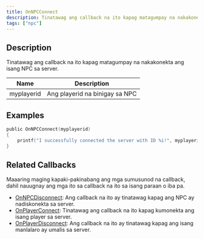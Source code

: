 ```yaml
---
title: OnNPCConnect
description: Tinatawag ang callback na ito kapag matagumpay na nakakonekta ang isang NPC sa server.
tags: ["npc"]
---
```


## Description

Tinatawag ang callback na ito kapag matagumpay na nakakonekta ang isang NPC sa server.

| Name         | Description                                        |
| ------------ | -------------------------------------------------- |
| myplayerid   | Ang playerid na binigay sa NPC                     |

## Examples

```c
public OnNPCConnect(myplayerid)
{
    printf("I successfully connected the server with ID %i!", myplayerid);
}
```

## Related Callbacks

Maaaring maging kapaki-pakinabang ang mga sumusunod na callback, dahil nauugnay ang mga ito sa callback na ito sa isang paraan o iba pa.

- [OnNPCDisconnect](OnNPCDisconnect): Ang callback na ito ay tinatawag kapag ang NPC ay nadiskonekta sa server.
- [OnPlayerConnect](OnPlayerConnect): Tinatawag ang callback na ito kapag kumonekta ang isang player sa server.
- [OnPlayerDisconnect](OnPlayerDisconnect): Ang callback na ito ay tinatawag kapag ang isang manlalaro ay umalis sa server.